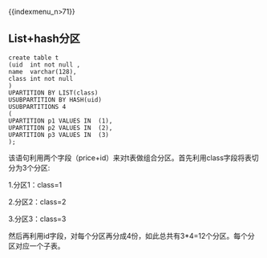 {{indexmenu_n>71}}

## List+hash分区
```
create table t
(uid  int not null ,
name  varchar(128),
class int not null
)
UPARTITION BY LIST(class)
USUBPARTITION BY HASH(uid)
USUBPARTITIONS 4
(
UPARTITION p1 VALUES IN  (1),
UPARTITION p2 VALUES IN  (2),
UPARTITION p3 VALUES IN  (3)
);
```

该语句利用两个字段（price+id）来对t表做组合分区。首先利用class字段将表切分为3个分区:

1.分区1：class=1

2.分区2：class=2

3.分区3：class=3

然后再利用id字段，对每个分区再分成4份，如此总共有3\*4=12个分区。每个分区对应一个子表。
